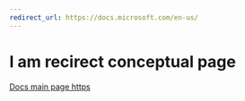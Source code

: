 ```yaml
---
redirect_url: https://docs.microsoft.com/en-us/
---
```


# I am recirect conceptual page

[Docs main page https](https://docs.microsoft.com/en-us/)
